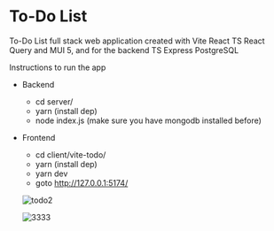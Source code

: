 # To-Do List 
To-Do List full stack web application created with Vite React TS React Query and MUI 5, and for the backend TS Express PostgreSQL

Instructions to run the app
* Backend
  * cd server/
  * yarn (install dep)
  * node index.js (make sure you have mongodb installed before)
 
* Frontend
  * cd client/vite-todo/
  * yarn (install dep)
  * yarn dev
  * goto http://127.0.0.1:5174/
  
  ![todo2](https://user-images.githubusercontent.com/56003294/200617396-ff735597-6786-4d16-b0fa-45d26f07b0a3.jpg)
  
  ![3333](https://user-images.githubusercontent.com/56003294/200617962-f960f642-d4ab-49c3-a669-65051020f75b.jpg)


  
  
